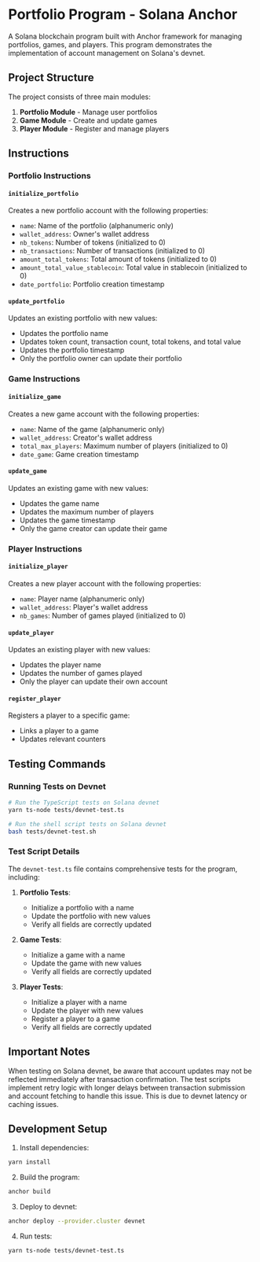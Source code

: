 # Portfolio Program - Solana Anchor

A Solana blockchain program built with Anchor framework for managing portfolios, games, and players. This program demonstrates the implementation of account management on Solana's devnet.

## Project Structure

The project consists of three main modules:

1. **Portfolio Module** - Manage user portfolios
2. **Game Module** - Create and update games
3. **Player Module** - Register and manage players

## Instructions

### Portfolio Instructions

#### `initialize_portfolio`
Creates a new portfolio account with the following properties:
- `name`: Name of the portfolio (alphanumeric only)
- `wallet_address`: Owner's wallet address
- `nb_tokens`: Number of tokens (initialized to 0)
- `nb_transactions`: Number of transactions (initialized to 0)
- `amount_total_tokens`: Total amount of tokens (initialized to 0)
- `amount_total_value_stablecoin`: Total value in stablecoin (initialized to 0)
- `date_portfolio`: Portfolio creation timestamp

#### `update_portfolio`
Updates an existing portfolio with new values:
- Updates the portfolio name
- Updates token count, transaction count, total tokens, and total value
- Updates the portfolio timestamp
- Only the portfolio owner can update their portfolio

### Game Instructions

#### `initialize_game`
Creates a new game account with the following properties:
- `name`: Name of the game (alphanumeric only)
- `wallet_address`: Creator's wallet address
- `total_max_players`: Maximum number of players (initialized to 0)
- `date_game`: Game creation timestamp

#### `update_game`
Updates an existing game with new values:
- Updates the game name
- Updates the maximum number of players
- Updates the game timestamp
- Only the game creator can update their game

### Player Instructions

#### `initialize_player`
Creates a new player account with the following properties:
- `name`: Player name (alphanumeric only)
- `wallet_address`: Player's wallet address
- `nb_games`: Number of games played (initialized to 0)

#### `update_player`
Updates an existing player with new values:
- Updates the player name
- Updates the number of games played
- Only the player can update their own account

#### `register_player`
Registers a player to a specific game:
- Links a player to a game
- Updates relevant counters

## Testing Commands

### Running Tests on Devnet

```bash
# Run the TypeScript tests on Solana devnet
yarn ts-node tests/devnet-test.ts

# Run the shell script tests on Solana devnet
bash tests/devnet-test.sh
```

### Test Script Details

The `devnet-test.ts` file contains comprehensive tests for the program, including:

1. **Portfolio Tests**:
   - Initialize a portfolio with a name
   - Update the portfolio with new values
   - Verify all fields are correctly updated

2. **Game Tests**:
   - Initialize a game with a name
   - Update the game with new values
   - Verify all fields are correctly updated

3. **Player Tests**:
   - Initialize a player with a name
   - Update the player with new values
   - Register a player to a game
   - Verify all fields are correctly updated

## Important Notes

When testing on Solana devnet, be aware that account updates may not be reflected immediately after transaction confirmation. The test scripts implement retry logic with longer delays between transaction submission and account fetching to handle this issue. This is due to devnet latency or caching issues.

## Development Setup

1. Install dependencies:
```bash
yarn install
```

2. Build the program:
```bash
anchor build
```

3. Deploy to devnet:
```bash
anchor deploy --provider.cluster devnet
```

4. Run tests:
```bash
yarn ts-node tests/devnet-test.ts
```
